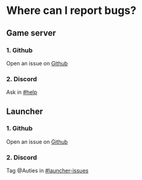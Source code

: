 # Where can I report bugs?

## Game server

### 1. Github

Open an issue on [Github](https://github.com/Milxnor/Project-Reboot-3.0/issues)

### 2. Discord
Ask in [#help](https://discord.gg/reboot)

## Launcher

### 1. Github

Open an issue on [Github](https://github.com/Milxnor/Project-Reboot-3.0/issues)

### 2. Discord
Tag @Auties in [#launcher-issues](https://discord.gg/reboot)

